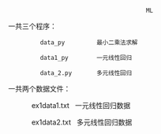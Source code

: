                                            ML
                                          
  一共三个程序：
            
             data_py         最小二乘法求解
             
             data1_py        一元线性回归
             
             data_2.py       多元线性回归
             
        
  一共两个数据文件：
  
             ex1data1.txt    一元线性回归数据
             
             ex1data2.txt    多元线性回归数据
